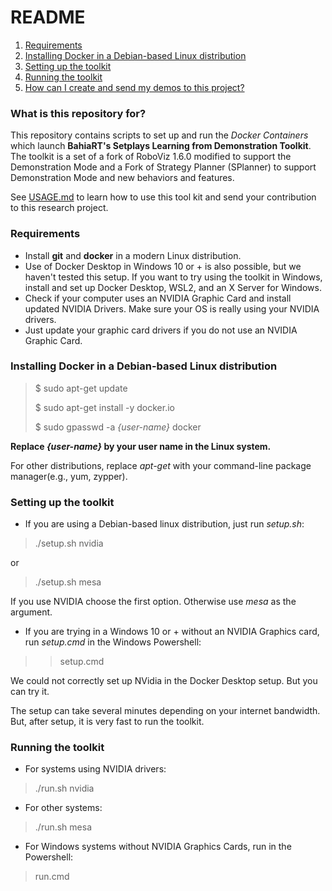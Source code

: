 # README #

1. [Requirements](#markdown-header-requirements)
2. [Installing Docker in a Debian-based Linux distribution](#markdown-header-installing-docker-in-a-debian-based-linux-distribution)
3. [Setting up the toolkit](#markdown-header-setting-up-the-toolkit)
4. [Running the toolkit](#markdown-header-running-the-toolkit)
5. [How can I create and send my demos to this project?](/USAGE.md)


### What is this repository for? ###

This repository contains scripts to set up and run the *Docker Containers* which launch **BahiaRT's Setplays Learning from Demonstration Toolkit**. The toolkit is a set of a fork of RoboViz 1.6.0 modified to support the Demonstration Mode and a Fork of Strategy Planner (SPlanner) to support Demonstration Mode and new behaviors and features.

See [USAGE.md](/USAGE.md) to learn how to use this tool kit and send your contribution to this research project.

### Requirements ###

* Install **git** and **docker** in a modern Linux distribution.
* Use of Docker Desktop in Windows 10 or + is also possible, but we haven't tested this setup. If you want to try using the toolkit in Windows, install and set up Docker Desktop, WSL2, and an X Server for Windows. 
* Check if your computer uses an NVIDIA Graphic Card and install updated NVIDIA Drivers. Make sure your OS is really using your NVIDIA drivers.
* Just update your graphic card drivers if you do not use an NVIDIA Graphic Card.

### Installing Docker in a Debian-based Linux distribution ###

> $ sudo apt-get update
>
> $ sudo apt-get install -y docker.io
>
> $ sudo gpasswd -a *{user-name}* docker

**Replace *{user-name}* by your user name in the Linux system.**

For other distributions, replace *apt-get* with your command-line package manager(e.g., yum, zypper).


### Setting up the toolkit ###

* If you are using a Debian-based linux distribution, just run *setup.sh*:

> ./setup.sh nvidia

or

> ./setup.sh mesa


If you use NVIDIA choose the first option. Otherwise use *mesa* as the argument.

* If you are trying in a Windows 10 or + without an NVIDIA Graphics card, run *setup.cmd* in the Windows Powershell:

>> setup.cmd

We could not correctly set up NVidia in the Docker Desktop setup. But you can try it.

The setup can take several minutes depending on your internet bandwidth. But, after setup, it is very fast to run the toolkit.

### Running the toolkit ###

* For systems using NVIDIA drivers:
> ./run.sh nvidia
* For other systems:
>./run.sh mesa
* For Windows systems without NVIDIA Graphics Cards, run in the Powershell:
> run.cmd